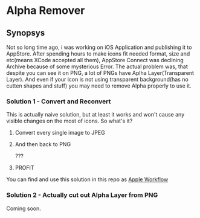 # Alpha Remover

## Synopsys

Not so long time ago, i was working on iOS Application and publishing it to AppStore.
After spending hours to make icons fit needed format, size and etc(means XCode accepted all them),
AppStore Connect was declining Archive because of some mysterious Error.
The actual problem was, that despite you can see it on PNG, a lot of PNGs have Aplha Layer(Transparent Layer). And even if your icon is not using transparent background(has no cutten shapes and stuff) you may need to remove Alpha properly to use it.

### Solution 1 - Convert and Reconvert

This is actually naive solution, but at least it works and won't cause any visible changes on the most of icons.
So what's it?

1. Convert every single image to JPEG
2. And then back to PNG

   ???

3. PROFIT

You can find and use this solution in this repo as [Apple Workflow](/ar.apple.workflow)

### Solution 2 - Actually cut out Alpha Layer from PNG

Coming soon.
